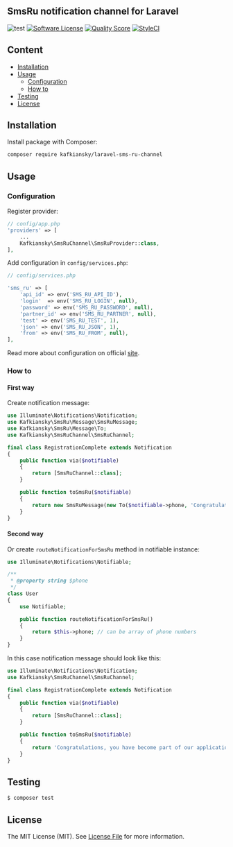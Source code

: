 ## SmsRu notification channel for Laravel

![test](https://github.com/kafkiansky/laravel-sms-ru-channel/workflows/test/badge.svg?event=push)
[![Software License](https://img.shields.io/badge/license-MIT-brightgreen.svg?style=flat-square)](LICENSE.md)
[![Quality Score](https://img.shields.io/scrutinizer/g/kafkiansky/laravel-sms-ru-channel.svg?style=flat-square)](https://scrutinizer-ci.com/g/kafkiansky/laravel-sms-ru-channel)
[![StyleCI](https://styleci.io/repos/261535706/shield)](https://styleci.io/repos/261535706)

## Content
- [Installation](#installation)
- [Usage](#usage)
    - [Configuration](#configuration)
    - [How to](#how-to)
- [Testing](#testing)
- [License](#license)

## Installation

Install package with Composer:
```bash
composer require kafkiansky/laravel-sms-ru-channel
```

## Usage

### Configuration

Register provider:
```php
// config/app.php
'providers' => [
    ...
    Kafkiansky\SmsRuChannel\SmsRuProvider::class,
],
```

Add configuration in `config/services.php`:

```php
// config/services.php

'sms_ru' => [
    'api_id' => env('SMS_RU_API_ID'),
    'login'  => env('SMS_RU_LOGIN', null),
    'password' => env('SMS_RU_PASSWORD', null),
    'partner_id' => env('SMS_RU_PARTNER', null),
    'test' => env('SMS_RU_TEST', 1),
    'json' => env('SMS_RU_JSON', 1),
    'from' => env('SMS_RU_FROM', null),
],
```

Read more about configuration on official [site](https://sms.ru/api/send).

### How to

#### First way

Create notification message:

```php
use Illuminate\Notifications\Notification;
use Kafkiansky\SmsRu\Message\SmsRuMessage;
use Kafkiansky\SmsRu\Message\To;
use Kafkiansky\SmsRuChannel\SmsRuChannel;

final class RegistrationComplete extends Notification
{
    public function via($notifiable)
    {
        return [SmsRuChannel::class];
    }

    public function toSmsRu($notifiable)
    {
        return new SmsRuMessage(new To($notifiable->phone, 'Congratulations, you have become part of our application'));
    }
}
```

#### Second way

Or create `routeNotificationForSmsRu` method in notifiable instance:

```php
use Illuminate\Notifications\Notifiable;

/**
 * @property string $phone
 */
class User
{
    use Notifiable;

    public function routeNotificationForSmsRu()
    {
        return $this->phone; // can be array of phone numbers
    }
}
```

In this case notification message should look like this:

```php
use Illuminate\Notifications\Notification;
use Kafkiansky\SmsRuChannel\SmsRuChannel;

final class RegistrationComplete extends Notification
{
    public function via($notifiable)
    {
        return [SmsRuChannel::class];
    }

    public function toSmsRu($notifiable)
    {
        return 'Congratulations, you have become part of our application';
    }
}
```

## Testing

``` bash
$ composer test
```

## License

The MIT License (MIT). See [License File](LICENSE.md) for more information.